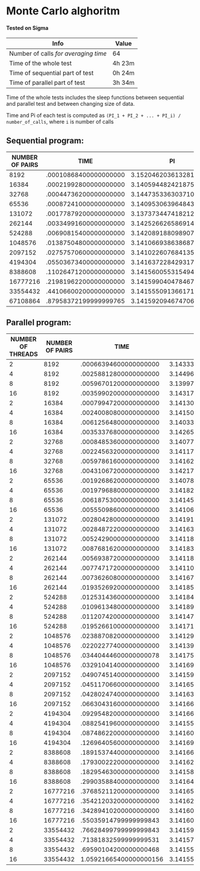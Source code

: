 # Monte Carlo alghoritm

#### Tested on Sigma

Info | Value
--- | ---
Number of calls *for averaging time* | 64
Time of the whole test | 4h 23m
Time of sequential part of test | 0h 24m
Time of parallel part of test | 3h 34m

Time of the whole tests includes the sleep functions between 
sequential and parallel test and between changing size of data.

Time and Pi of each test is computed as `(PI_1 + PI_2 + ... + PI_i) / number_of_calls`, where `i` is number of calls

## Sequential program:

NUMBER OF PAIRS | TIME | PI
--- | --- | ---
8192 | .00010868400000000000 | 3.15204620361328125000
16384 | .00021992800000000000 | 3.14059448242187500000
32768 | .00044736200000000000 | 3.14473533630371093750
65536 | .00087241000000000000 | 3.14095306396484375000
131072 | .00177879200000000000 | 3.13737344741821289062
262144 | .00334991600000000000 | 3.14252662658691406250
524288 | .00690815400000000000 | 3.14208918809890748593
1048576 | .01387504800000000000 | 3.14106693863868713437
2097152 | .02757570600000000000 | 3.14102260768413543906
4194304 | .05503673400000000000 | 3.14163722842931747031
8388608 | .11026471200000000000 | 3.14156005531549453828
16777216 | .21981962200000000000 | 3.14159904047846794140
33554432 | .44106600200000000000 | 3.14155509136617183906
67108864 | .87958372199999999765 | 3.14159209467470646015

## Parallel program:

NUMBER OF THREADS | NUMBER OF PAIRS | TIME | PI
--- | --- | --- | ---
2 | 8192 | .00066394600000000000 | 3.14333343505859375000
4 | 8192 | .00258812800000000000 | 3.14496994018554687500
8 | 8192 | .00596701200000000000 | 3.13997650146484375000
16 | 8192 | .00359902000000000000 | 3.14317703247070312500
2 | 16384 | .00079947200000000000 | 3.14130401611328125000
4 | 16384 | .00240080800000000000 | 3.14150619506835937500
8 | 16384 | .00612564800000000000 | 3.14033317565917968750
16 | 16384 | .00353376800000000000 | 3.14265060424804687500
2 | 32768 | .00084853600000000000 | 3.14077758789062500000
4 | 32768 | .00224563200000000000 | 3.14117717742919921875
8 | 32768 | .00597861600000000000 | 3.14162445068359375000
16 | 32768 | .00431067200000000000 | 3.14217472076416015625
2 | 65536 | .00192686200000000000 | 3.14078092575073242187
4 | 65536 | .00197968800000000000 | 3.14182662963867187500
8 | 65536 | .00618753000000000000 | 3.14145278930664062500
16 | 65536 | .00555098600000000000 | 3.14106512069702148437
2 | 131072 | .00280428000000000000 | 3.14191675186157226562
4 | 131072 | .00284872200000000000 | 3.14163041114807128906
8 | 131072 | .00524290000000000000 | 3.14118981361389160156
16 | 131072 | .00876816200000000000 | 3.14183616638183593750
2 | 262144 | .00569387200000000000 | 3.14118492603302001953
4 | 262144 | .00774717200000000000 | 3.14110410213470458984
8 | 262144 | .00736260800000000000 | 3.14167571067810058593
16 | 262144 | .01935269200000000000 | 3.14185607433319091796
2 | 524288 | .01253143600000000000 | 3.14184981584548950234
4 | 524288 | .01096134800000000000 | 3.14189827442169189765
8 | 524288 | .01120742000000000000 | 3.14147657155990600546
16 | 524288 | .01952661000000000000 | 3.14171421527862548906
2 | 1048576 | .02388708200000000000 | 3.14129137992858886718
4 | 1048576 | .02202277400000000000 | 3.14139580726623535000
8 | 1048576 | .03440444600000000078 | 3.14175942540168761718
16 | 1048576 | .03291041400000000000 | 3.14169731736183166406
2 | 2097152 | .04907451400000000000 | 3.14159694314002990078
4 | 2097152 | .04511706600000000000 | 3.14165134727954864062
8 | 2097152 | .04280247400000000000 | 3.14163227379322051953
16 | 2097152 | .06630431600000000000 | 3.14166645705699920390
2 | 4194304 | .09295482000000000000 | 3.14166378974914550312
4 | 4194304 | .08825419600000000000 | 3.14155467599630355390
8 | 4194304 | .08748622000000000000 | 3.14160550385713577343
16 | 4194304 | .12696405600000000000 | 3.14169860631227493203
2 | 8388608 | .18915374400000000000 | 3.14166457951068878125
4 | 8388608 | .17930022200000000000 | 3.14162983000278472734
8 | 8388608 | .18295463000000000000 | 3.14158084243535995703
16 | 8388608 | .29903588400000000000 | 3.14164630323648452812
2 | 16777216 | .37685211200000000000 | 3.14165782742202282187
4 | 16777216 | .35421203200000000000 | 3.14162671752274036562
8 | 16777216 | .34289410200000000000 | 3.14160474576056003671
16 | 16777216 | .55035914799999999843 | 3.14160153456032276015
2 | 33554432 | .76628499799999999843 | 3.14159352984279394218
4 | 33554432 | .71381832599999999531 | 3.14157978724688291406
8 | 33554432 | .69590104200000000468 | 3.14155923854559659921
16 | 33554432 | 1.05921665400000000156 | 3.14155988581478595703

